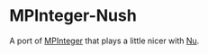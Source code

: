 MPInteger-Nush
==============

A port of [MPInteger](http://code.google.com/p/mpinteger/) that plays a
little nicer with [Nu](http://programming.nu/).
